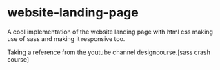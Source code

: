 # website-landing-page
A cool implementation of the website landing page with html css making use of sass and making it responsive too.

Taking a reference from the youtube channel designcourse.[sass crash course]